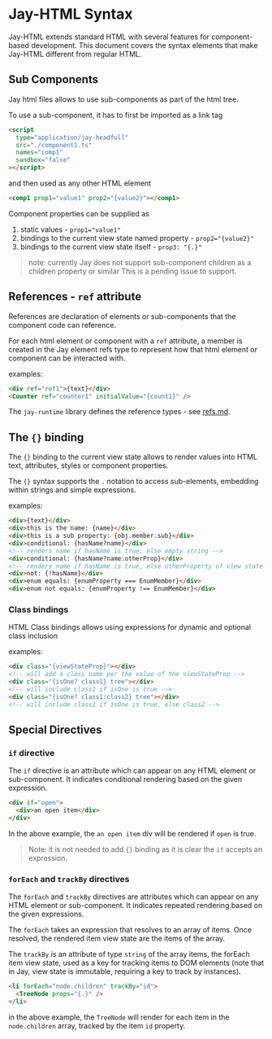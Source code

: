 # Jay-HTML Syntax

Jay-HTML extends standard HTML with several features for component-based development. This document covers the syntax elements that make Jay-HTML different from regular HTML.

## Sub Components

Jay html files allows to use sub-components as part of the html tree.

To use a sub-component, it has to first be imported as a link tag

```html
<script
  type="application/jay-headfull"
  src="./component1.ts"
  names="comp1"
  sandbox="false"
></script>
```

and then used as any other HTML element

```html
<comp1 prop1="value1" prop2="{value2}"></comp1>
```

Component properties can be supplied as

1. static values - `prop1="value1"`
2. bindings to the current view state named property - `prop2="{value2}"`
3. bindings to the current view state itself - `prop3: "{.}"`

> note: currently Jay does not support sub-component children as a children property or similar
> This is a pending issue to support.

## References - `ref` attribute

References are declaration of elements or sub-components that the component code can reference.

For each html element or component with a `ref` attribute, a member is created in the Jay element refs type to represent how
that html element or component can be interacted with.

examples:

```html
<div ref="ref1">{text}</div>
<Counter ref="counter1" initialValue="{count1}" />
```

The `jay-runtime` library defines the reference types - see [refs.md](../../../runtime/runtime/docs/refs.md).

## The `{}` binding

The `{}` binding to the current view state allows to render values into HTML text, attributes, styles or component properties.

The `{}` syntax supports the `.` notation to access sub-elements, embedding within strings and simple expressions.

examples:

```html
<div>{text}</div>
<div>this is the name: {name}</div>
<div>this is a sub property: {obj.member.sub}</div>
<div>conditional: {hasName?name}</div>
<!-- renders name if hasName is true, else empty string -->
<div>conditional: {hasName?name:otherProp}</div>
<!-- renders name if hasName is true, else otherProperty of view state -->
<div>not: {!hasName}</div>
<div>enum equals: {enumProperty === EnumMember}</div>
<div>enum not equals: {enumProperty !== EnumMember}</div>
```

### Class bindings

HTML Class bindings allows using expressions for dynamic and optional class inclusion

examples:

```html
<div class="{viewStateProp}"></div>
<!-- will add a class name per the value of the viewStateProp -->
<div class="{isOne? class1} tree"></div>
<!-- will include class1 if isOne is true -->
<div class="{isOne? class1:class2} tree"></div>
<!-- will include class1 if isOne is true, else class2 -->
```

## Special Directives

### `if` directive

The `if` directive is an attribute which can appear on any HTML element or sub-component.
It indicates conditional rendering based on the given expression.

```html
<div if="open">
  <div>an open item</div>
</div>
```

In the above example, the `an open item` div will be rendered if `open` is true.

> Note: it is not needed to add `{}` binding as it is clear the `if` accepts an expression.

### `forEach` and `trackBy` directives

The `forEach` and `trackBy` directives are attributes which can appear on any HTML element or sub-component.
It indicates repeated rendering based on the given expressions.

The `forEach` takes an expression that resolves to an array of items.
Once resolved, the rendered item view state are the items of the array.

The `trackBy` is an attribute of type `string` of the array items, the forEach item view state, used as a key
for tracking items to DOM elements (note that in Jay, view state is immutable, requiring a key to track by instances).

```html
<li forEach="node.children" trackBy="id">
  <TreeNode props="{.}" />
</li>
```

in the above example, the `TreeNode` will render for each item in the `node.children` array, tracked by the item `id` property. 